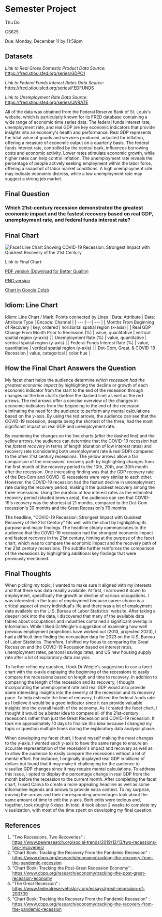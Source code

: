 # Semester Project

Thu Do 

CS625

Due: Monday, December 11 by 11:59pm

## Datasets

*Link to Real Gross Domestic Product Data Source:* https://fred.stlouisfed.org/series/GDPC1

*Link to Federal Funds Interest Rates Data Source:* https://fred.stlouisfed.org/series/FEDFUNDS

*Link to Unemployment Rate Data Source:* https://fred.stlouisfed.org/series/UNRATE

All of the data was obtained from the Federal Reserve Bank of St. Louis's website, which is particularly known for its FRED database containing a wide range of economic time series data. The federal funds interest rate, unemployment rate, and real GDP are key economic indicators that provide insights into an economy's health and performance. 
Real GDP represents the total value of goods and services produced, adjusted for inflation, offering a measure of economic output  on a quarterly basis. The federal funds interest rate, controlled by the central bank, influences borrowing costs and economic activity. 
Lower rates stimulate economic growth, while higher rates can help control inflation. The unemployment rate reveals the percentage of people actively seeking employment within the labor force, offering a snapshot of labor market conditions.
A high unemployment rate may indicate economic distress, while a low unemployment rate may suggest a strong job market.

## Final Question

### **Which 21st-century recession demonstrated the greatest economic impact and the fastest recovery based on real GDP, unemployment rate, and federal funds interest rate?**

## Final Chart

<img src="CS625-Final-Visualization.png" alt="Facet Line Chart Showing COVID-19 Recession: Strongest Impact with Quickest Recovery of the 21st Century">

Link to Final Chart:

[PDF version (Download for Better Quality)](https://github.com/odu-cs625-datavis/fall23-mcw-Thustepsforward/blob/main/CS625-Visualization.pdf)

[PNG version](https://github.com/odu-cs625-datavis/fall23-mcw-Thustepsforward/blob/main/CS625-Final-Visualization.png)

[Chart in Google Colab](https://colab.research.google.com/drive/1Bxi4O7_ar2OLzAm3eXmKXM1LJ-IrwJUT?usp=sharing)

## Idiom: Line Chart

Idiom: Line Chart / Mark: Points connected by Lines
| Data: Attribute | Data: Attribute Type  | Encode: Channel | 
| --- |---| --- |
| Months From Beginning of Recovery | key, ordered | horizontal spatial region (x-axis) |
| Real GDP Change From Month Prior to Recession (%) | value, quantitative | vertical spatial region (y-axis) |
| Unemployment Rate (%) | value, quantitative | vertical spatial region (y-axis) |
| Federal Funds Interest Rate (%) | value, quantitative | vertical spatial region (y-axis) |
| Dot-Com, Great, & COVID-19 Recession | value, categorical | color hue |

## How the Final Chart Answers the Question

My facet chart helps the audience determine *which recession had the greatest economic impact* by highlighting the decline or growth of each economic indicator from the start to the end of the recession through changes on the line charts (before the dashed line) as well as the red arrows. The red arrows offer a concise overview of the changes in economic indicators from the beginning to the end of the recession, eliminating the need for the audience to perform any mental calculations based on the y-axis. By using the red arrows, the audience can see that the COVID-19 recession, despite being the shortest of the three, had the most significant impact on real GDP and unemployment rate. 

By examining the changes on the line charts (after the dashed line) and the yellow arrows, the audience can determine that the COVID-19 recession had the *fastest recovery* in terms of length (duration of low interest rates) and recovery rate (considering both unemployment rate & real GDP) compared to the other 21st century recessions. The yellow arrows allow a fair comparison of the recessions' recovery path by highlighting changes from the first month of the recovery period to the 10th, 20th, and 30th month after the recession. One interesting finding was that the GDP recovery rate of the Dot-Com and COVID-19 recessions were very similar to each other. However, the COVID-19 recession had the fastest decline in unemployment rate during the recovery period, making it the quickest recovery among the three recessions. Using the duration of low interest rates as the estimated recovery period (shaded brown area), the audience can see that COVID-19's recovery was the shortest at 21 months, compared to the Dot-Com recession's 30 months and the Great Recession's 76 months.

The headline, "COVID-19 Recession: Strongest Impact with Quickest Recovery of the 21st Century" fits well with the chart by highlighting its purpose and major findings. The headline clearly communicates to the audience that the COVID-19 recession had the strongest economic impact and fastest recovery in the 21st century, hinting at the purpose of the facet chart, which was to compare the economic impact and the recovery path of the 21st century recessions. The subtitle further reinforces the comparison of the recessions by highlighting additional key findings that were previously mentioned.

## Final Thoughts

When picking my topic, I wanted to make sure it aligned with my interests and that there was data readily available. At first, I narrowed it down to employment, specifically the growth or decline of various occupations. I was interested in the topic of employment because career choice is a critical aspect of every individual's life and there was a lot of employment data available on the U.S. Bureau of Labor Statistics' website. After taking a deeper look into the data, I discovered that many of the available data tables about occupations and industries contained a significant overlap in information. While I liked Dr.Weigle's suggestion of examining how well previous employment projections have worked out (2013, projected 2023), I had a difficult time finding the occupation data for 2023 on the U.S. Bureau of Labor Statistics. Therefore, I shifted my focus to comparing the Great Recession and the COVID-19 Recession based on interest rates, unemployment rates, personal savings rates, and US new housing supply rate after a lot of exploratory data analysis. 

To further refine my question, I took Dr.Weigle's suggestion to use a facet chart with the x-axis displaying the beginning of the recessions to easily compare the recessions based on length and time to recovery. In addition to comparing the length of the recession and its recovery, I thought incorporating the unemployment rate and real GDP would also provide some interesting insights into the severity of the recession and its recovery pace. To help estimate the time of recovery, I utilized the federal funds rate as I believe it would be a good indicator since it can provide valuable insights into the overall health of the economy. As I created the facet chart, I thought it would be a better idea to compare all of the 21st-century recessions rather than just the Great Recession and COVID-19 recession.
It took me approximately 10 days to finalize this idea because I changed my topic or question multiple times during the exploratory data analysis phase.

When developing my facet chart, I found myself making the most changes to the y-axis. I wanted each y-axis to have the same range to ensure an accurate representation of the recession's impact and recovery as well as to allow the audience to easily compare the recessions without a lot of mental effort. For instance, I originally displayed real GDP in billions of dollars but found that it may make it challenging for the audience to visualize GDP changes since it may require mental calculations. To address this issue, I opted to display the percentage change in real GDP from the month before the recession to the current month. After completing the facet chart, I used Canva to create a more appealing headline as well as some informative legends and arrows to provide extra context. To my surprise, moving the arrows and their corresponding percentages took about the same amount of time to edit the y-axis. Both edits were tedious and, together, took roughly 5 days. In total, it took about 2 weeks to complete my visualization, with most of the time spent on developing my final question.

## References

1. "Two Recessions, Two Recoveries" : https://www.pewresearch.org/social-trends/2019/12/13/two-recessions-two-recoveries/
2. "Chart Book: Tracking the Recovery From the Pandemic Recession" : https://www.cbpp.org/research/economy/tracking-the-recovery-from-the-pandemic-recession
3. "Chart Book: Tracking the Post-Great Recession Economy" : https://www.cbpp.org/research/economy/tracking-the-post-great-recession-economy
4. "The Great Recession" : https://www.federalreservehistory.org/essays/great-recession-of-200709
5. "Chart Book: Tracking the Recovery From the Pandemic Recession" : https://www.cbpp.org/research/economy/tracking-the-recovery-from-the-pandemic-recession 
